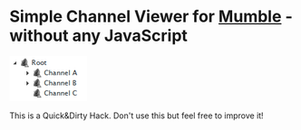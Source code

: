 Simple Channel Viewer for [Mumble](http://mumble.info) - without any JavaScript
=========================================================
![View Sample](https://github.com/ozon/smcv/blob/master/sample.png)

This is a Quick&Dirty Hack.
Don't use this but feel free to improve it!
